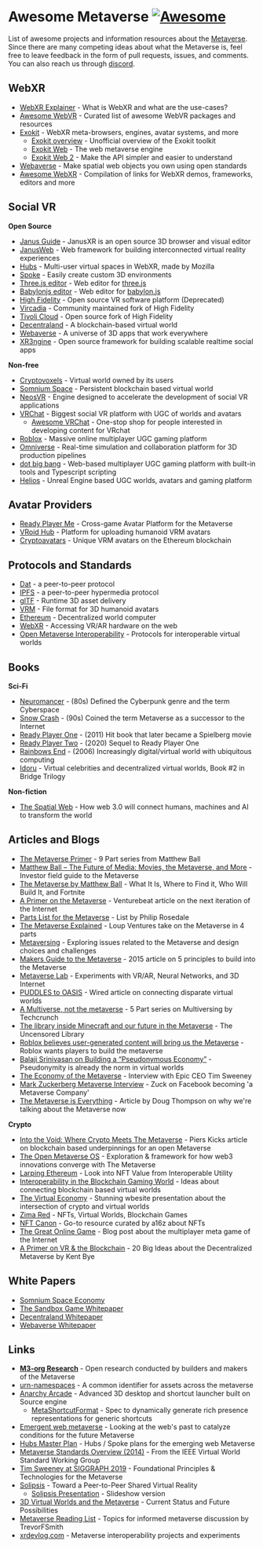 # Awesome Metaverse [![Awesome](https://awesome.re/badge.svg)](https://awesome.re)

List of awesome projects and information resources about the [Metaverse](https://en.wikipedia.org/wiki/Metaverse). Since there are many competing ideas about what the Metaverse is, feel free to leave feedback in the form of pull requests, issues, and comments. You can also reach us through [discord](https://discord.gg/UgZDFZW).

## WebXR

- [WebXR Explainer](https://github.com/immersive-web/webxr/blob/master/explainer.md) - What is WebXR and what are the use-cases?
- [Awesome WebVR](https://github.com/wizztjh/awesome-WebVR) - Curated list of awesome WebVR packages and resources
- [Exokit](https://github.com/exokitxr/exokit-browser) - WebXR meta-browsers, engines, avatar systems, and more
  - [Exokit overview](https://hackmd.io/@xr/exokit) - Unofficial overview of the Exokit toolkit
  - [Exokit Web](https://hackmd.io/@exokit/exokit-web) - The web metaverse engine
  - [Exokit Web 2](https://hackmd.io/@exokit/exokit-web-v2) - Make the API simpler and easier to understand
- [Webaverse](https://docs.webaverse.com) - Make spatial web objects you own using open standards
- [Awesome WebXR](https://github.com/msurguy/awesome-webxr) - Compilation of links for WebXR demos, frameworks, editors and more


## Social VR

**Open Source**

- [Janus Guide](https://janusvr.github.io/guide/#/) - JanusXR is an open source 3D browser and visual editor
- [JanusWeb](https://github.com/jbaicoianu/janusweb) - Web framework for building interconnected virtual reality experiences
- [Hubs](https://hubs.mozilla.com/) - Multi-user virtual spaces in WebXR, made by Mozilla
- [Spoke](https://github.com/mozilla/spoke) - Easily create custom 3D environments
- [Three.js editor](https://threejs.org/editor/) - Web editor for [three.js](https://threejs.org/)
- [Babylonjs editor](http://editor.babylonjs.com/) - Web editor for [babylon.js](https://www.babylonjs.com/)
- [High Fidelity](https://github.com/highfidelity) - Open source VR software platform (Deprecated)
- [Vircadia](https://vircadia.com) - Community maintained fork of High Fidelity
- [Tivoli Cloud](https://tivolicloud.com/) - Open source fork of High Fidelity
- [Decentraland](https://github.com/decentraland) - A blockchain-based virtual world
- [Webaverse](https://github.com/webaverse) - A universe of 3D apps that work everywhere
- [XR3ngine](https://github.com/xr3ngine/xr3ngine) - Open source framework for building scalable realtime social apps

**Non-free**

- [Cryptovoxels](https://github.com/cryptovoxels) - Virtual world owned by its users
- [Somnium Space](https://somniumspace.com/) - Persistent blockchain based virtual world
- [NeosVR](https://neosvr.com) - Engine designed to accelerate the development of social VR applications
- [VRChat](https://vrchat.com) - Biggest social VR platform with UGC of worlds and avatars
  - [Awesome VRChat](https://github.com/madjin/awesome-vrchat) - One-stop shop for people interested in developing content for VRchat
- [Roblox](https://www.sec.gov/Archives/edgar/data/1315098/000119312520298230/d87104ds1.htm) - Massive online multiplayer UGC gaming platform
- [Omniverse](https://developer.nvidia.com/nvidia-omniverse-platform) - Real-time simulation and collaboration platform for 3D production pipelines
- [dot big bang](https://dotbigbang.com/social) - Web-based multiplayer UGC gaming platform with built-in tools and Typescript scripting
- [Helios](https://www.helios-vr.com/) - Unreal Engine based UGC worlds, avatars and gaming platform

## Avatar Providers

- [Ready Player Me](https://readyplayer.me/) - Cross-game Avatar Platform for the Metaverse
- [VRoid Hub](https://hub.vroid.com/en/) - Platform for uploading humanoid VRM avatars
- [Cryptoavatars](https://cryptoavatars.io/) - Unique VRM avatars on the Ethereum blockchain

## Protocols and Standards

- [Dat](https://dat.foundation/) - a peer-to-peer protocol
- [IPFS](https://ipfs.io) - a peer-to-peer hypermedia protocol
- [glTF](https://www.khronos.org/gltf/) - Runtime 3D asset delivery
- [VRM](https://vrm.dev/en/) - File format for 3D humanoid avatars
- [Ethereum](https://ethereum.org/learn/) - Decentralized world computer
- [WebXR](https://immersive-web.github.io/webxr/) - Accessing VR/AR hardware on the web
- [Open Metaverse Interoperability](https://github.com/omigroup/OMI) - Protocols for interoperable virtual worlds

## Books

**Sci-Fi**

- [Neuromancer](https://en.wikipedia.org/wiki/Neuromancer) - (80s) Defined the Cyberpunk genre and the term Cyberspace
- [Snow Crash](https://en.wikipedia.org/wiki/Snow_Crash) - (90s) Coined the term Metaverse as a successor to the Internet
- [Ready Player One](https://en.wikipedia.org/wiki/Ready_Player_One) - (2011) Hit book that later became a Spielberg movie
- [Ready Player Two](https://www.amazon.com/Ready-Player-Two-Ernest-Cline/dp/1524761338) - (2020) Sequel to Ready Player One
- [Rainbows End](https://en.wikipedia.org/wiki/Rainbows_End) - (2006)  Increasingly digital/virtual world with ubiquitous computing
- [Idoru](https://en.wikipedia.org/wiki/Idoru) - Virtual celebrities and decentralized virtual worlds, Book #2 in Bridge Trilogy

**Non-fiction**

- [The Spatial Web](https://www.amazon.com/Spatial-Web-connect-machines-transform/dp/0578562960/) - How web 3.0 will connect humans, machines and AI to transform the world


## Articles and Blogs
- [The Metaverse Primer](https://www.matthewball.vc/the-metaverse-primer) - 9 Part series from Matthew Ball 
- [Matthew Ball – The Future of Media: Movies, the Metaverse, and More](https://www.joincolossus.com/episodes/69430337/ball-the-future-of-media-movies-the-metaverse-and-more?tab=shownotes) - Investor field guide to the Metaverse
- [The Metaverse by Matthew Ball](https://www.matthewball.vc/all/themetaverse) - What It Is, Where to Find it, Who Will Build It, and Fortnite
- [A Primer on the Metaverse](https://venturebeat.com/2017/04/09/a-primer-on-the-metaverse-the-next-iteration-of-the-internet/) - Venturebeat article on the next iteration of the Internet
- [Parts List for the Metaverse](https://www.highfidelity.com/blog/parts-list-for-the-metaverse) - List by Philip Rosedale
- [The Metaverse Explained](https://loupventures.com/the-metaverse-explained-part-1-an-inside-look/) - Loup Ventures take on the Metaverse in 4 parts
- [Metaversing](https://metaversing.com/) - Exploring issues related to the Metaverse and design choices and challenges
- [Makers Guide to the Metaverse](https://singularityhub.com/2015/08/26/a-makers-guide-to-the-metaverse/) - 2015 article on 5 principles to build into the Metaverse
- [Metaverse Lab](https://hackaday.io/project/5077/logs) - Experiments with VR/AR, Neural Networks, and 3D Internet
- [PUDDLES to OASIS](https://www.wired.com/story/ready-player-one-vr-metaverse/) - Wired article on connecting disparate virtual worlds
- [A Multiverse, not the metaverse](https://techcrunch.com/2020/02/25/virtual-worlds-intro/) - 5 Part series on Multiversing by Techcrunch
- [The library inside Minecraft and our future in the Metaverse](https://www.domusweb.it/en/news/gallery/2020/03/16/the-library-inside-minecraft-and-our-future-in-the-metaverse.html) - The Uncensored Library
- [Roblox believes user-generated content will bring us the Metaverse](https://venturebeat.com/2020/05/02/roblox-believes-user-generated-content-will-bring-us-the-metaverse/) - Roblox wants players to build the metaverse
- [Balaji Srinivasan on Building a “Pseudonymous Economy”](https://blog.blockstack.org/balaji-srinivasan-on-building-a-pseudonymous-economy/) - Pseudonymity is already the norm in virtual worlds
- [The Economy of the Metaverse](https://medium.com/ggdigest/the-economy-of-the-metaverse-interview-with-epic-ceo-tim-sweeney-1822eed01ddf) - Interview with Epic CEO Tim Sweeney
- [Mark Zuckerberg Metaverse Interview](https://www.theverge.com/22588022/mark-zuckerberg-facebook-ceo-metaverse-interview) - Zuck on Facebook becoming 'a Metaverse Company'
- [The Metaverse is Everything](https://outofscope.bureauofbrightideas.com/the-metaverse-is-everything/) - Article by Doug Thompson on why we're talking about the Metaverse now

**Crypto**

- [Into the Void: Where Crypto Meets The Metaverse](https://twitter.com/pierskicks/status/1353420599368978432) - Piers Kicks article on blockchain based underpinnings for an open Metaverse
- [The Open Metaverse OS](https://outlierventures.io/research/the-open-metaverse-os/) - Exploration & framework for how web3 innovations converge with The Metaverse
- [Larping Ethereum](https://globalcoinresearch.com/2021/04/23/larping-ethereum-a-look-into-nft-value-from-interoperable-utility/) - Look into NFT Value from Interoperable Utility
- [Interoperability in the Blockchain Gaming World](https://dclplazas.com/interoperability-blockchain-gaming/) - Ideas about connecting blockchain based virtual worlds
- [The Virtual Economy](https://atelier.net/virtual-economy/) - Stunning wbesite presentation about the intersection of crypto and virtual worlds
- [Zima Red](https://andrewsteinwold.substack.com/) - NFTs, Virtual Worlds, Blockchain Games
- [NFT Canon](https://a16z.com/2021/04/02/nfts-readings-resources/) - Go-to resource curated by a16z about NFTs
- [The Great Online Game](https://www.notboring.co/p/the-great-online-game) - Blog post about the multiplayer meta game of the Internet
- [A Primer on VR & the Blockchain](https://medium.com/@kentbye/a-primer-on-vr-the-blockchain-20-big-ideas-about-the-decentralized-metaverse-c0f4c5e204f9) - 20 Big Ideas about the Decentralized Metaverse by Kent Bye

## White Papers

- [Somnium Space Economy](https://somniumspace.com/files/Somnium%20Space%20Economy%20Paper.pdf)
- [The Sandbox Game Whitepaper](https://installers.sandbox.game/The_Sandbox_Whitepaper_2020.pdf)
- [Decentraland Whitepaper](https://decentraland.org/whitepaper.pdf)
- [Webaverse Whitepaper](https://github.com/webaverse/whitepaper/blob/master/whitepaper.pdf)

## Links
- [**M3-org Research**](https://github.com/M3-org/research) - Open research conducted by builders and makers of the Metaverse
- [urn-namespaces](https://github.com/common-metaverse/urn-namespaces) - A common identifier for assets across the metaverse
- [Anarchy Arcade](http://anarchyarcade.com/) - Advanced 3D desktop and shortcut launcher built on Source engine
  - [MetaShortcutFormat](https://github.com/smsithlord/MetaShortcutFormat) - Spec to dynamically generate rich presence representations for generic shortcuts
- [Emergent web metaverse](https://github.com/mozilla/hubs-cloud/wiki/The-web-emergent-metaverse) - Looking at the web's past to catalyze conditions for the future Metaverse
- [Hubs Master Plan](https://medium.com/@gfodor/the-secret-mozilla-hubs-master-plan-2c1364033bec) - Hubs / Spoke plans for the emerging web Metaverse
- [Metaverse Standards Overview (2014)](https://web.archive.org/web/20140608135859/http://www.metaversestandards.org/index.php?title=Main_Page) - From the IEEE Virtual World Standard Working Group
- [Tim Sweeney at SIGGRAPH 2019](https://soundcloud.com/siggraph-spotlight/30-tim-sweeney-and-the-metaverse) - Foundational Principles & Technologies for the Metaverse
- [Solipsis](https://drive.google.com/file/d/0B3u--BesWlB9Y1NhZDVMYXlFa2M/view) - Toward a Peer-to-Peer Shared Virtual Reality
  - [Solipsis Presentation](https://drive.google.com/file/d/0B3u--BesWlB9TFZEU3VSaHFxZzA/view?resourcekey=0-Ct-JzP6cJP9dY0G5iBgMTA) - Slideshow version
- [3D Virtual Worlds and the Metaverse](https://drive.google.com/file/d/0B3u--BesWlB9NUNHN2VqbVRrejg/view) - Current Status and Future Possibilities
- [Metaverse Reading List](https://gist.github.com/TrevorFSmith/411561c640bf060c9c18fe4d5ac5e455) - Topics for informed metaverse discussion by TrevorFSmith
- [xrdevlog.com](https://xrdevlog.com) - Metaverse interoperability projects and experiments
